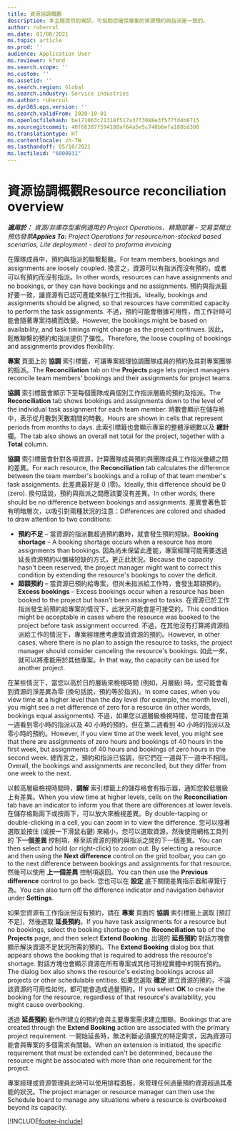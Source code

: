 ```yaml
---
title: 資源協調概觀
description: 本主題提供的資訊，可協助您確保專案的資源預約與指派是一致的。
author: ruhercul
ms.date: 01/08/2021
ms.topic: article
ms.prod: ''
audience: Application User
ms.reviewer: kfend
ms.search.scope: ''
ms.custom: ''
ms.assetid: ''
ms.search.region: Global
ms.search.industry: Service industries
ms.author: ruhercul
ms.dyn365.ops.version: ''
ms.search.validFrom: 2020-10-01
ms.openlocfilehash: be171063c21318f517a37f3088e3f577fd4b6715
ms.sourcegitcommit: 40f68387f594180af64a5e5c748b6efa188bd300
ms.translationtype: HT
ms.contentlocale: zh-TW
ms.lasthandoff: 05/10/2021
ms.locfileid: "6000831"
---
```

# <a name="resource-reconciliation-overview"></a><span data-ttu-id="37dfe-103">資源協調概觀</span><span class="sxs-lookup"><span data-stu-id="37dfe-103">Resource reconciliation overview</span></span>

<span data-ttu-id="37dfe-104">_**適用於：** 資源/非庫存型案例適用的 Project Operations、精簡部署 - 交易至開立預估發票_</span><span class="sxs-lookup"><span data-stu-id="37dfe-104">_**Applies To:** Project Operations for resource/non-stocked based scenarios, Lite deployment - deal to proforma invoicing_</span></span>

<span data-ttu-id="37dfe-105">在團隊成員中，預約與指派的聯繫鬆散。</span><span class="sxs-lookup"><span data-stu-id="37dfe-105">For team members, bookings and assignments are loosely coupled.</span></span> <span data-ttu-id="37dfe-106">換言之，資源可以有指派而沒有預約，或者可以有預約而沒有指派。</span><span class="sxs-lookup"><span data-stu-id="37dfe-106">In other words, resources can have assignments and no bookings, or they can have bookings and no assignments.</span></span> <span data-ttu-id="37dfe-107">預約與指派最好要一致，讓資源有已認可產能來執行工作指派。</span><span class="sxs-lookup"><span data-stu-id="37dfe-107">Ideally, bookings and assignments should be aligned, so that resources have committed capacity to perform the task assignments.</span></span> <span data-ttu-id="37dfe-108">不過，預約可能會根據可用性，而工作計時可能會隨著專案持續而改變。</span><span class="sxs-lookup"><span data-stu-id="37dfe-108">However, the bookings might be based on availability, and task timings might change as the project continues.</span></span> <span data-ttu-id="37dfe-109">因此，鬆散聯繫的預約和指派提供了彈性。</span><span class="sxs-lookup"><span data-stu-id="37dfe-109">Therefore, the loose coupling of bookings and assignments provides flexibility.</span></span>

<span data-ttu-id="37dfe-110">**專案** 頁面上的 **協調** 索引標籤，可讓專案經理協調團隊成員的預約及其對專案團隊的指派。</span><span class="sxs-lookup"><span data-stu-id="37dfe-110">The **Reconciliation** tab on the **Projects** page lets project managers reconcile team members' bookings and their assignments for project teams.</span></span>

<span data-ttu-id="37dfe-111">**協調** 索引標籤會顯示下至每個團隊成員個別工作指派層級的預約及指派。</span><span class="sxs-lookup"><span data-stu-id="37dfe-111">The **Reconciliation** tab shows bookings and assignments down to the level of the individual task assignment for each team member.</span></span> <span data-ttu-id="37dfe-112">時數會顯示在儲存格中，表示從月數到天數期間的時數。</span><span class="sxs-lookup"><span data-stu-id="37dfe-112">Hours are shown in cells that represent periods from months to days.</span></span> <span data-ttu-id="37dfe-113">此索引標籤也會顯示專案的整體淨總數以及 **總計** 欄。</span><span class="sxs-lookup"><span data-stu-id="37dfe-113">The tab also shows an overall net total for the project, together with a **Total** column.</span></span>

<span data-ttu-id="37dfe-114">**協調** 索引標籤會針對各項資源，計算團隊成員預約與團隊成員工作指派彙總之間的差異。</span><span class="sxs-lookup"><span data-stu-id="37dfe-114">For each resource, the **Reconciliation** tab calculates the difference between the team member's bookings and a rollup of that team member's task assignments.</span></span> <span data-ttu-id="37dfe-115">此差異最好是 0 (零)。</span><span class="sxs-lookup"><span data-stu-id="37dfe-115">Ideally, this difference should be 0 (zero).</span></span> <span data-ttu-id="37dfe-116">換句話說，預約與指派之間應該要沒有差異。</span><span class="sxs-lookup"><span data-stu-id="37dfe-116">In other words, there should be no difference between bookings and assignments.</span></span> <span data-ttu-id="37dfe-117">差異會著色並有明暗層次，以吸引對兩種狀況的注意：</span><span class="sxs-lookup"><span data-stu-id="37dfe-117">Differences are colored and shaded to draw attention to two conditions:</span></span>

- <span data-ttu-id="37dfe-118">**預約不足** – 當資源的指派數超過預約數時，就會發生預約短缺。</span><span class="sxs-lookup"><span data-stu-id="37dfe-118">**Booking shortage** – A booking shortage occurs when a resource has more assignments than bookings.</span></span> <span data-ttu-id="37dfe-119">因為尚未保留此產能，專案經理可能需要透過延長資源預約以彌補短缺的方式，更正此狀況。</span><span class="sxs-lookup"><span data-stu-id="37dfe-119">Because the capacity hasn't been reserved, the project manager might want to correct this condition by extending the resource's bookings to cover the deficit.</span></span>
- <span data-ttu-id="37dfe-120">**超額預約** – 當資源已預約給專案，但尚未指派給工作時，會發生超額預約。</span><span class="sxs-lookup"><span data-stu-id="37dfe-120">**Excess bookings** – Excess bookings occur when a resource has been booked to the project but hasn't been assigned to tasks.</span></span> <span data-ttu-id="37dfe-121">在資源已於工作指派發生前預約給專案的情況下，此狀況可能會是可接受的。</span><span class="sxs-lookup"><span data-stu-id="37dfe-121">This condition might be acceptable in cases where the resource was booked to the project before task assignment occurred.</span></span> <span data-ttu-id="37dfe-122">不過，在其他沒有打算將資源指派給工作的情況下，專案經理應考慮取消資源的預約。</span><span class="sxs-lookup"><span data-stu-id="37dfe-122">However, in other cases, where there is no plan to assign the resource to tasks, the project manager should consider canceling the resource's bookings.</span></span> <span data-ttu-id="37dfe-123">如此一來，就可以將產能用於其他專案。</span><span class="sxs-lookup"><span data-stu-id="37dfe-123">In that way, the capacity can be used for another project.</span></span>

<span data-ttu-id="37dfe-124">在某些情況下，當您以高於日的層級來檢視時間 (例如，月層級) 時，您可能會看到資源的淨差異為零 (換句話說，預約等於指派)。</span><span class="sxs-lookup"><span data-stu-id="37dfe-124">In some cases, when you view time at a higher level than the day level (for example, the month level), you might see a net difference of zero for a resource (in other words, bookings equal assignments).</span></span> <span data-ttu-id="37dfe-125">不過，如果您以週層級檢視時間，您可能會在第一週看到零小時的指派以及 40 小時的預約，但在第二週看到 40 小時的指派以及零小時的預約。</span><span class="sxs-lookup"><span data-stu-id="37dfe-125">However, if you view time at the week level, you might see that there are assignments of zero hours and bookings of 40 hours in the first week, but assignments of 40 hours and bookings of zero hours in the second week.</span></span> <span data-ttu-id="37dfe-126">總而言之，預約和指派已協調，但它們在一週與下一週中不相同。</span><span class="sxs-lookup"><span data-stu-id="37dfe-126">Overall, the bookings and assignments are reconciled, but they differ from one week to the next.</span></span>

<span data-ttu-id="37dfe-127">以較高層級檢視時間時，**調解** 索引標籤上的儲存格會有指示器，通知您較低層級上有差異。</span><span class="sxs-lookup"><span data-stu-id="37dfe-127">When you view time at higher levels, cells on the **Reconciliation** tab have an indicator to inform you that there are differences at lower levels.</span></span> <span data-ttu-id="37dfe-128">在儲存格點兩下或按兩下，可以放大來檢視差異。</span><span class="sxs-lookup"><span data-stu-id="37dfe-128">By double-tapping or double-clicking in a cell, you can zoom in to view the difference.</span></span> <span data-ttu-id="37dfe-129">您可以接著選取並按住 (或按一下滑鼠右鍵) 來縮小。您可以選取資源，然後使用網格工具列的 **下一個差異** 控制項，移至該資源的預約與指派之間的下一個差異。</span><span class="sxs-lookup"><span data-stu-id="37dfe-129">You can then select and hold (or right-click) to zoom out. By selecting a resource and then using the **Next difference** control on the grid toolbar, you can go to the next difference between bookings and assignments for that resource.</span></span> <span data-ttu-id="37dfe-130">然後可以使用 **上一個差異** 控制項返回。</span><span class="sxs-lookup"><span data-stu-id="37dfe-130">You can then use the **Previous difference** control to go back.</span></span> <span data-ttu-id="37dfe-131">您也可以在 **設定** 底下關閉差異指示器和導覽行為。</span><span class="sxs-lookup"><span data-stu-id="37dfe-131">You can also turn off the difference indicator and navigation behavior under **Settings**.</span></span>

<span data-ttu-id="37dfe-132">如果您資源有工作指派但沒有預約，請在 **專案** 頁面的 **協調** 索引標籤上選取 [預訂不足]，然後選取 **延長預約**。</span><span class="sxs-lookup"><span data-stu-id="37dfe-132">If you have task assignments for a resource but no bookings, select the booking shortage on the **Reconciliation** tab of the **Projects** page, and then select **Extend Booking**.</span></span> <span data-ttu-id="37dfe-133">出現的 **延長預約** 對話方塊會顯示解決資源不足狀況所需的預約。</span><span class="sxs-lookup"><span data-stu-id="37dfe-133">The **Extend Booking** dialog box that appears shows the booking that is required to address the resource's shortage.</span></span> <span data-ttu-id="37dfe-134">對話方塊也會顯示資源在所有專案或其他可排程實體中的現有預約。</span><span class="sxs-lookup"><span data-stu-id="37dfe-134">The dialog box also shows the resource's existing bookings across all projects or other schedulable entities.</span></span> <span data-ttu-id="37dfe-135">如果您選取 **確定** 建立資源的預約，不論該資源的可用性如何，都可能會造成過量預約。</span><span class="sxs-lookup"><span data-stu-id="37dfe-135">If you select **OK** to create the booking for the resource, regardless of that resource's availability, you might cause overbooking.</span></span>

<span data-ttu-id="37dfe-136">透過 **延長預約** 動作所建立的預約會與主要專案需求建立關聯。</span><span class="sxs-lookup"><span data-stu-id="37dfe-136">Bookings that are created through the **Extend Booking** action are associated with the primary project requirement.</span></span> <span data-ttu-id="37dfe-137">一開始延長時，無法判斷必須擴充的特定需求，因為資源可能會與專案的多個需求有關聯。</span><span class="sxs-lookup"><span data-stu-id="37dfe-137">When an extension is initiated, the specific requirement that must be extended can't be determined, because the resource might be associated with more than one requirement for the project.</span></span>

<span data-ttu-id="37dfe-138">專案經理或資源管理員此時可以使用排程面板，來管理任何過量預約資源超過其產能的狀況。</span><span class="sxs-lookup"><span data-stu-id="37dfe-138">The project manager or resource manager can then use the Schedule board to manage any situations where a resource is overbooked beyond its capacity.</span></span>


[!INCLUDE[footer-include](../includes/footer-banner.md)]